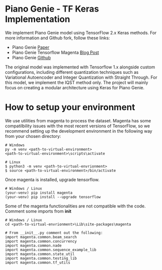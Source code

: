 # Piano Genie - TF Keras Implementation
We implement Piano Genie model using TensorFlow 2.x Keras methods. For more information and Github fork, follow these links:
* Piano Genie [Paper](https://arxiv.org/pdf/1810.05246.pdf)
* Piano Genie Tensorflow Magenta [Blog Post](https://magenta.tensorflow.org/pianogenie)
* Piano Genie [Github](https://github.com/tensorflow/magenta/tree/master/magenta/models/piano_genie)

The original model was implemented with Tensorflow 1.x alongside custom configurations, including different quantization techniques such as Variational Autoencoder and Integer Quantization with Straight Through. For this model, we implement the IQST method only. The project will mainly focus on creating a modular architecture using Keras for Piano Genie.

# How to setup your environment
We use utilities from magenta to process the dataset. Magenta has some compatilbility issues with the most recent versions of TensorFlow, so we recommend setting up the development environment in the following way from your chosen directory:
```
# Windows
py -m venv <path-to-virtual-environment>
<path-to-virtual-environment>\scripts\activate

# Linux
$ python3 -m venv <path-to-virtual-envrionment>
$ source <path-to-virtual-environment>/bin/activate
```

Once magenta is installed, upgrade tensorflow.
```
# Windows / Linux
(your-venv) pip install magenta
(your-venv) pip install --upgrade tensorflow
```

Some of the magenta functionalities are not compatible with the code. Comment some imports from __init__
```
# Windows / Linux
cd <path-to-virtual-envrionment>\Lib\site-packages\magenta

# From __init__.py comment out the following:
import magenta.common.beam_search
import magenta.common.concurrency
import magenta.common.nade
import magenta.common.sequence_example_lib
import magenta.common.state_util
import magenta.common.testing_lib
import magenta.common.tf_utils

```
